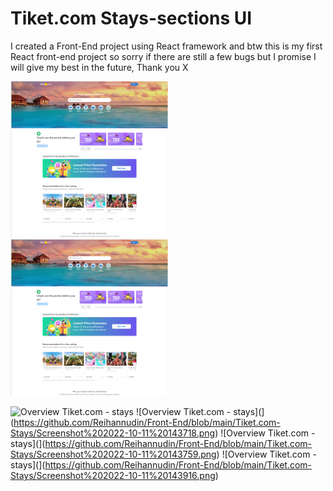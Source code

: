# Tiket.com Stays-sections UI

I created a Front-End project using React framework and btw this is my first React front-end project so sorry if there are still a few bugs but I promise I will give my best in the future, Thank you X

<img src="https://github.com/Reihannudin/Front-End/blob/main/Tiket.com-Stays/Screenshot%202022-10-11%20143617.png" width="50%" max-width="400px" display="flex" height="50%" max-height="400px">
<img src="https://github.com/Reihannudin/Front-End/blob/main/Tiket.com-Stays/Screenshot%202022-10-11%20143617.png" width="50%" max-width="400px" display="flex" height="50%" max-height="400px">

![Overview Tiket.com - stays]()
![Overview Tiket.com - stays](](https://github.com/Reihannudin/Front-End/blob/main/Tiket.com-Stays/Screenshot%202022-10-11%20143718.png)
![Overview Tiket.com - stays](](https://github.com/Reihannudin/Front-End/blob/main/Tiket.com-Stays/Screenshot%202022-10-11%20143759.png)
![Overview Tiket.com - stays](](https://github.com/Reihannudin/Front-End/blob/main/Tiket.com-Stays/Screenshot%202022-10-11%20143916.png)
